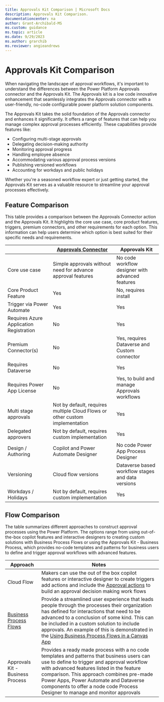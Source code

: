 ```yaml
---
title: Approvals Kit Comparison | Microsoft Docs
description: Approvals Kit Comparison.
documentationcenter: na
author: Grant-Archibald-MS
ms.custom: guidance
ms.topic: article
ms.date: 9/29/2023
ms.author: grarchib
ms.reviewer: angieandrews
---
```


# Approvals Kit Comparison

When navigating the landscape of approval workflows, it's important to understand the differences between the Power Platform Approvals connector and the Approvals Kit. The Approvals kit is a low code innovative enhancement that seamlessly integrates the Approvals connector with a user-friendly, no-code configurable power platform solution components.

The Approvals Kit takes the solid foundation of the Approvals connector and enhances it significantly. It offers a range of features that can help you manage complex approval processes efficiently. These capabilities provide features like:

- Configuring multi-stage approvals
- Delegating decision-making authority
- Monitoring approval progress
- Handling employee absence
- Accommodating various approval process versions
- Publishing versioned workflows
- Accounting for workdays and public holidays

Whether you're a seasoned workflow expert or just getting started, the Approvals Kit serves as a valuable resource to streamline your approval processes effectively.

## Feature Comparison

This table provides a comparison between the Approvals Connector action and the Approvals Kit. It highlights the core use case, core product features, triggers, premium connectors, and other requirements for each option. This information can help users determine which option is best suited for their specific needs and requirements.

|                    |[Approvals Connector](/connectors/approvals/)|Approvals Kit|
|--------------------|-------------------|-------------|
|Core use case       |Simple approvals without need for advance approval features|No code workflow designer with advanced features|
|Core Product Feature|Yes                |No, requires install|
|Trigger via Power Automate|Yes          |Yes|
|Requires Azure Application Registration|No|Yes|
|Premium Connector(s)   |No                 |Yes, requires Dataverse and Custom connector|
|Requires Dataverse  |No                 |Yes|
|Requires Power App License|No           |Yes, to build and manage Approvals workflows|
|Multi stage approvals|Not by default, requires multiple Cloud Flows or other custom implementation|Yes|
|Delegated approvers  |Not by default, requires custom implementation|Yes|
|Design / Authoring   |Copilot and Power Automate Designer|No code Power App Process Designer|
|Versioning           |Cloud flow versions|Dataverse based workflow stages and data versions|
|Workdays / Holidays  |Not by default, requires custom implementation|Yes|

## Flow Comparison

The table summarizes different approaches to construct approval processes using the Power Platform. The options range from using out-of-the-box copilot features and interactive designers to creating custom solutions with Business Process Flows or using the Approvals Kit - Business Process, which provides no-code templates and patterns for business users to define and trigger approval workflows with advanced features.

|Approach|Notes|
|--------|-----|
|Cloud Flow|Makers can use the out of the box copilot features or interactive designer to create triggers add actions and include the [Approval actions](/power-automate/get-started-approvals) to build an approval decision making work flows|
|[Business Process Flows](/power-automate/business-process-flows-overview)|Provide a streamlined user experience that leads people through the processes their organization has defined for interactions that need to be advanced to a conclusion of some kind. This can be included in a custom solution to include approvals. An example of this is demonstrated in the [Using Business Process Flows in a Canvas App](https://powerapps.microsoft.com/blog/using-business-process-flows-in-a-canvas-app/)|
|Approvals Kit - Business Process|Provides a ready made process with a no code templates and patterns that business users can use to define to trigger and approval workflow with advanced features listed in the feature comparison. This approach combines pre-made Power Apps, Power Automate and Dataverse components to offer a node code Process Designer to manage and monitor approvals|
